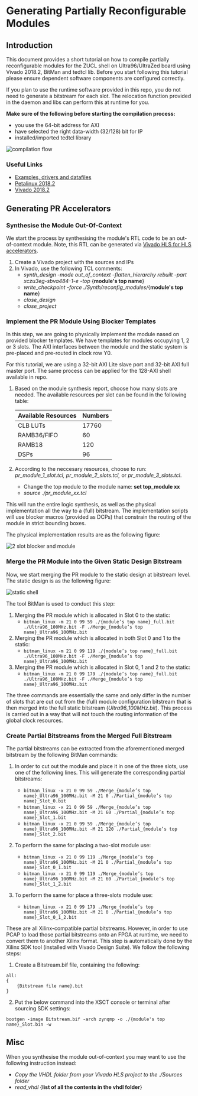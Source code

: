 # Generating Partially Reconfigurable Modules

## Introduction
This document provides a short tutorial on how to compile partially reconfigurable modules 
for the ZUCL shell on Ultra96/UltraZed board using Vivado 2018.2, BitMan and tedtcl lib. Before you start following this tutorial please ensure dependent software components are configured correctly.

If you plan to use the runtime software provided in this repo, you do not need to generate a bitstream for each slot. The relocation function provided in the daemon and libs can perform this at runtime for you. 

**Make sure of the following before starting the compilation process:**
- you use the 64-bit address for AXI
- have selected the right data-width (32/128) bit for IP
- installed/imported tedtcl library

![compilation flow](./images/fig-flow.png)

### Useful Links
  - [Examples, drivers and datafiles](https://www.dropbox.com/sh/qsg5m7jp1sn4saj/AABAzSGOa91K0Kvtlz_0LuRta?dl=0)
  - [Petalinux 2018.2](https://www.xilinx.com/support/download/index.html/content/xilinx/en/downloadNav/embedded-design-tools/archive.html)
  - [Vivado 2018.2](https://www.xilinx.com/support/download/index.html/content/xilinx/en/downloadNav/vivado-design-tools/archive.html)
  
## Generating PR Accelerators
### Synthesise the Module Out-Of-Context
We start the process by synthesising the module's RTL code to be an out-of-context module. Note, this RTL can be generated via [Vivado HLS for HLS accelerators](../hls/).

1.  Create a Vivado project with the sources and IPs
2.  In Vivado, use the following TCL comments:
    - *synth_design -mode out_of_context -flatten_hierarchy rebuilt -part xczu3eg-sbva484-1-e -top* {**module's top name**}
    - *write_checkpoint -force ./Synth/reconfig_modules/*{**module's top name**}
    - *close_design*
    - *close_project*

### Implement the PR Module Using Blocker Templates
In this step, we are going to physically implement the module nased on provided blocker templates. We have templates for modules occupying 1, 2 or 3 slots. The AXI interfaces between the module and the static system is pre-placed and pre-routed in clock row Y0.

For this tutorial, we are using a 32-bit AXI Lite slave port and 32-bit AXI full master port. The same process can be applied for the 128-AXI shell available in repo.  

1.  Based on the module synthesis report, choose how many slots are needed. The available resources per slot can be found in the following table:

    | Available Resources | Numbers |
    |---------------------|---------|
    | CLB LUTs            | 17760   |
    | RAMB36/FIFO         | 60      |
    | RAMB18              | 120     |
    | DSPs                | 96      |
    
2.  According to the neccesary resources, choose to run: *pr_module_1_slot.tcl, pr_module_2_slots.tcl,* or *pr_module_3_slots.tcl*.
    - Change the top module to the module name: **set top_module xx**
    - *source ./pr_module_xx.tcl*

This will run the entire logic synthesis, as well as the physical implementation all the way to a (full) bitstream. The implementation scripts will use blocker macros (provided as DCPs) that constrain the routing of the module in strict bounding boxes.

The physical implementation results are as the following figure:

![2 slot blocker and module](./images/2_slot_blocker_module.png)

### Merge the PR Module into the Given Static Design Bitstream
Now, we start merging the PR module to the static design at bitstream level. The static design is as the following figure:

![static shell](./images/static_ultra_zed.png)

The tool BitMan is used to conduct this step:
1.  Merging the PR module which is allocated in Slot 0 to the static:
    - `bitman_linux -m 21 0 99 59 ./{module’s top name}_full.bit ./Ultra96_100MHz.bit -F ./Merge_{module’s top name}_Ultra96_100MHz.bit`
2.  Merging the PR module which is allocated in both Slot 0 and 1 to the static: 
    - `bitman_linux -m 21 0 99 119 ./{module’s top name}_full.bit ./Ultra96_100MHz.bit -F ./Merge_{module’s top name}_Ultra96_100MHz.bit`
3.  Merging the PR module which is allocated in Slot 0, 1 and 2 to the static:
    - `bitman_linux -m 21 0 99 179 ./{module’s top name}_full.bit ./Ultra96_100MHz.bit -F ./Merge_{module’s top name}_Ultra96_100MHz.bit`
    
The three commands are essentially the same and only differ in the number of slots that are cut out from the (full) module configuration bitstream that is then merged into the full static bitstream (*Ultra96_100MHz.bit*). This process is carried out in a way that will not touch the routing information of the global clock resources.

### Create Partial Bitstreams from the Merged Full Bitstream
The partial bitstreams can be extracted from the aforementioned merged bitstream by the following BitMan commands: 

1.  In order to cut out the module and place it in one of the three slots, use one of the following lines. This will generate the corresponding partial bitstreams:
    - `bitman_linux -x 21 0 99 59 ./Merge_{module’s top name}_Ultra96_100MHz.bit -M 21 0 ./Partial_{module’s top name}_Slot_0.bit`
    - `bitman_linux -x 21 0 99 59 ./Merge_{module’s top name}_Ultra96_100MHz.bit -M 21 60 ./Partial_{module’s top name}_Slot_1.bit`
    - `bitman_linux -x 21 0 99 59 ./Merge_{module’s top name}_Ultra96_100MHz.bit -M 21 120 ./Partial_{module’s top name}_Slot_2.bit`
2. To perform the same for placing a two-slot module use:
    - `bitman_linux -x 21 0 99 119 ./Merge_{module’s top name}_Ultra96_100MHz.bit -M 21 0 ./Partial_{module’s top name}_Slot_0_1.bit`
    - `bitman_linux -x 21 0 99 119 ./Merge_{module’s top name}_Ultra96_100MHz.bit -M 21 60 ./Partial_{module’s top name}_Slot_1_2.bit`
    
3.  To perform the same for place a three-slots module use:
    - `bitman_linux -x 21 0 99 179 ./Merge_{module’s top name}_Ultra96_100MHz.bit -M 21 0 ./Partial_{module’s top name}_Slot_0_1_2.bit`
      
These are all Xilinx-compatible partial bitstreams. However, in order to use PCAP to load those partial bitstreams onto an FPGA at runtime, we need to convert them to another Xilinx format. This step is automatically done by the Xilinx SDK tool (installed with Vivado Design Suite). We follow the following steps:

1. Create a Bitstream.bif file, containing the following:
```
all:
{
    {Bitstream file name}.bit
}
```
2. Put the below command into the XSCT console or terminal after sourcing SDK settings:
```
bootgen -image Bitstream.bif -arch zynqmp -o ./{module's top name}_Slot.bin -w
```

## Misc
When you synthesise the module out-of-context you may want to use the following instruction instead:
- *Copy the VHDL folder from your Vivado HLS project to the ./Sources folder*
- *read_vhdl* {**list of all the contents in the vhdl folder**}
